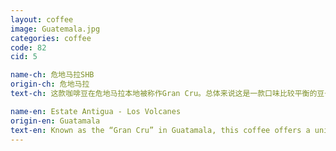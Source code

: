 ```yaml
---
layout: coffee
image: Guatemala.jpg
categories: coffee
code: 82
cid: 5

name-ch: 危地马拉SHB
origin-ch: 危地马拉
text-ch: 这款咖啡豆在危地马拉本地被称作Gran Cru。总体来说这是一款口味比较平衡的豆子。香浓的巧克力气味和干净的口感伴随着蔗糖的甜味，这绝对是一款追求”不会错“的人的最佳选择。

name-en: Estate Antigua - Los Volcanes
origin-en: Guatamala
text-en: Known as the “Gran Cru” in Guatamala, this coffee offers a unique blend of acidity, deep rich taste and a well-balanced aftertaste. This coffee has a wonderful rich chocolate aroma with a clean, heavy bodied sugar cane taste.  Lovers of rich coffee taste will enjoy this 82 Q score coffee.
---
```


